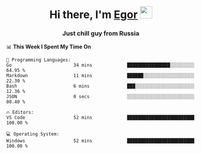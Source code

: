 
<h1 align="center">Hi there, I'm <a href="https://daniilshat.ru/" target="_blank">Egor</a> 
<img src="https://github.com/blackcater/blackcater/raw/main/images/Hi.gif" height="32"/></h1>
<h3 align="center">Just chill guy from Russia</h3>

<!--START_SECTION:waka-->
📊 **This Week I Spent My Time On** 

```text
💬 Programming Languages: 
Go                       34 mins             ████████████████░░░░░░░░░   64.95 % 
Markdown                 11 mins             ██████░░░░░░░░░░░░░░░░░░░   22.30 % 
Bash                     6 mins              ███░░░░░░░░░░░░░░░░░░░░░░   12.36 % 
JSON                     0 secs              ░░░░░░░░░░░░░░░░░░░░░░░░░   00.40 % 

🔥 Editors: 
VS Code                  52 mins             █████████████████████████   100.00 % 

💻 Operating System: 
Windows                  52 mins             █████████████████████████   100.00 % 
```


<!--END_SECTION:waka-->
